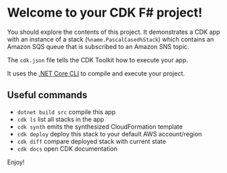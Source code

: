 
# Welcome to your CDK F# project!

You should explore the contents of this project. It demonstrates a CDK app with an instance of a stack (`%name.PascalCased%Stack`)
which contains an Amazon SQS queue that is subscribed to an Amazon SNS topic.

The `cdk.json` file tells the CDK Toolkit how to execute your app.

It uses the [.NET Core CLI](https://docs.microsoft.com/dotnet/articles/core/) to compile and execute your project.

## Useful commands

* `dotnet build src` compile this app
* `cdk ls`           list all stacks in the app
* `cdk synth`        emits the synthesized CloudFormation template
* `cdk deploy`       deploy this stack to your default AWS account/region
* `cdk diff`         compare deployed stack with current state
* `cdk docs`         open CDK documentation

Enjoy!
